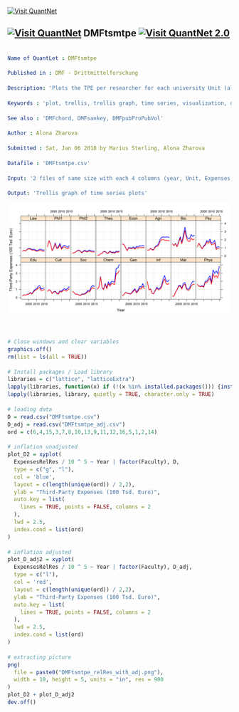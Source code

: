 
[<img src="https://github.com/QuantLet/Styleguide-and-Validation-procedure/blob/master/pictures/banner.png" alt="Visit QuantNet">](http://quantlet.de/index.php?p=info)

## [<img src="https://github.com/QuantLet/Styleguide-and-Validation-procedure/blob/master/pictures/qloqo.png" alt="Visit QuantNet">](http://quantlet.de/) **DMFtsmtpe** [<img src="https://github.com/QuantLet/Styleguide-and-Validation-procedure/blob/master/pictures/QN2.png" width="60" alt="Visit QuantNet 2.0">](http://quantlet.de/d3/ia)


```yaml

Name of QuantLet : DMFtsmtpe

Published in : DMF - Drittmittelforschung

Description: 'Plots the TPE per researcher for each university Unit (also inflation adjusted)'

Keywords : 'plot, trellis, trellis graph, time series, visualization, data visualization, analysis, discriptive methods, graphical representation, discriptive, descriptive-statistics'

See also : 'DMFchord, DMFsankey, DMFpubProPubVol'

Author : Alona Zharova

Submitted : Sat, Jan 06 2018 by Marius Sterling, Alona Zharova

Datafile : 'DMFtsmtpe.csv'

Input: '2 files of same size with each 4 columns (year, Unit, Expenses, Expenses relative to number of researcher)'

Output: 'Trellis graph of time series plots'
```

![Picture1](DMFtsmtpe_relRes_with_adj.png)


```r


# Close windows and clear variables
graphics.off()
rm(list = ls(all = TRUE))

# Install packages / Load library
libraries = c("lattice", "latticeExtra")
lapply(libraries, function(x) if (!(x %in% installed.packages())) {install.packages(x)})
lapply(libraries, library, quietly = TRUE, character.only = TRUE)

# loading data
D = read.csv("DMFtsmtpe.csv")
D_adj = read.csv("DMFtsmtpe_adj.csv")
ord = c(6,4,15,3,7,8,10,13,9,11,12,16,5,1,2,14)

# inflation unadjusted 
plot_D2 = xyplot(
  ExpensesRelRes / 10 ^ 5 ~ Year | factor(Faculty), D,
  type = c("g", "l"),
  col = 'blue',
  layout = c(length(unique(ord)) / 2,2),
  ylab = "Third-Party Expenses (100 Tsd. Euro)",
  auto.key = list(
    lines = TRUE, points = FALSE, columns = 2
  ),
  lwd = 2.5,
  index.cond = list(ord)
)

# inflation adjusted
plot_D_adj2 = xyplot(
  ExpensesRelRes / 10 ^ 5 ~ Year | factor(Faculty), D_adj,
  type = c("l"),
  col = 'red',
  layout = c(length(unique(ord)) / 2,2),
  ylab = "Third-Party Expenses (100 Tsd. Euro)",
  auto.key = list(
    lines = TRUE, points = FALSE, columns = 2
  ),
  lwd = 2.5,
  index.cond = list(ord)
)

# extracting picture
png(
  file = paste0("DMFtsmtpe_relRes_with_adj.png"),
  width = 10, height = 5, units = "in", res = 900
)
plot_D2 + plot_D_adj2
dev.off()
        
```
